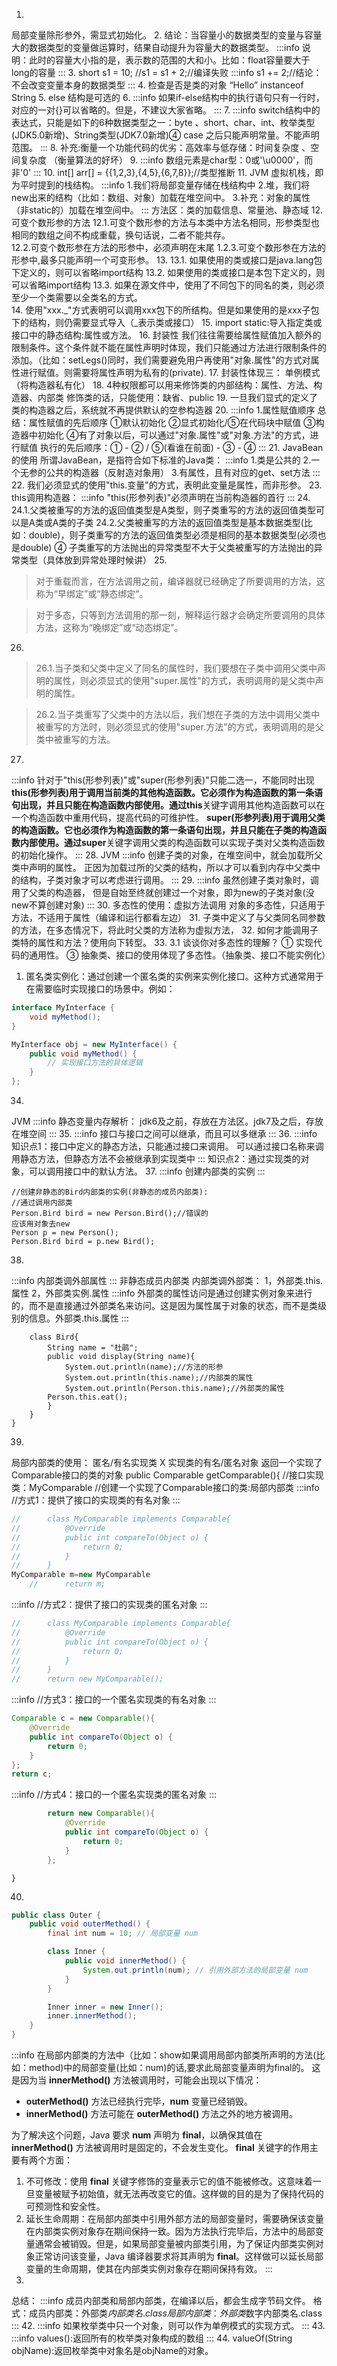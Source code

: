 1.
局部变量除形参外，需显式初始化。
2.
结论：当容量小的数据类型的变量与容量大的数据类型的变量做运算时，结果自动提升为容量大的数据类型。
:::info
说明：此时的容量大小指的是，表示数的范围的大和小。比如：float容量要大于long的容量
:::
3.
short s1 = 10;
//s1 = s1 + 2;//编译失败
:::info
s1 += 2;//结论：不会改变变量本身的数据类型
:::
4.
检查是否是类的对象 “Hello” instanceof String 
5.
else 结构是可选的
6.
:::info
如果if-else结构中的执行语句只有一行时，对应的一对{}可以省略的。但是，不建议大家省略。
:::
7.
:::info
switch结构中的表达式，只能是如下的6种数据类型之一：byte 、short、char、int、枚举类型(JDK5.0新增)、String类型(JDK7.0新增)④ case 之后只能声明常量。不能声明范围。
:::
8.
补充:衡量一个功能代码的优劣：高效率与低存储：时间复杂度 、空间复杂度 （衡量算法的好坏）
9.
:::info
数组元素是char型：0或'\u0000'，而非'0'
:::
10.
int[] arr[] = {{1,2,3},{4,5},{6,7,8}};//类型推断
11.
JVM
虚拟机栈，即为平时提到的栈结构。
:::info
1.我们将局部变量存储在栈结构中
2.堆，我们将new出来的结构（比如：数组、对象）加载在堆空间中。
3.补充：对象的属性（非static的）加载在堆空间中。
:::
方法区：类的加载信息、常量池、静态域
12.
可变个数形参的方法
12.1.可变个数形参的方法与本类中方法名相同，形参类型也相同的数组之间不构成重载，换句话说，二者不能共存。	
12.2.可变个数形参在方法的形参中，必须声明在末尾
1.2.3.可变个数形参在方法的形参中,最多只能声明一个可变形参。
13.
13.1. 如果使用的类或接口是java.lang包下定义的，则可以省略import结构
13.2. 如果使用的类或接口是本包下定义的，则可以省略import结构
13.3. 如果在源文件中，使用了不同包下的同名的类，则必须至少一个类需要以全类名的方式。	
14.
使用"xxx._"方式表明可以调用xxx包下的所结构。但是如果使用的是xxx子包下的结构，则仍需要显式导入（_表示类或接口）
15. 
import static:导入指定类或接口中的静态结构:属性或方法。 
16.
封装性
我们往往需要给属性赋值加入额外的限制条件。这个条件就不能在属性声明时体现，我们只能通过方法进行限制条件的添加。（比如：setLegs()同时，我们需要避免用户再使用"对象.属性"的方式对属性进行赋值。则需要将属性声明为私有的(private).
17.
封装性体现三：
单例模式（将构造器私有化）
18.
4种权限都可以用来修饰类的内部结构：属性、方法、构造器、内部类
修饰类的话，只能使用：缺省、public
19.
一旦我们显式的定义了类的构造器之后，系统就不再提供默认的空参构造器
20.
:::info
1.属性赋值顺序
总结：属性赋值的先后顺序
①默认初始化
②显式初始化/⑤在代码块中赋值
③构造器中初始化
④有了对象以后，可以通过"对象.属性"或"对象.方法"的方式，进行赋值
执行的先后顺序：① - ② / ⑤(看谁在前面) - ③ - ④
:::
21.
JavaBean的使用
所谓JavaBean，是指符合如下标准的Java类：
:::info
	1.类是公共的
	2.一个无参的公共的构造器（反射造对象用）
	3.有属性，且有对应的get、set方法
:::
22.
我们必须显式的使用"this.变量"的方式，表明此变量是属性，而非形参。
23.
this调用构造器：
:::info
"this(形参列表)"必须声明在当前构造器的首行
:::
24.
24.1.父类被重写的方法的返回值类型是A类型，则子类重写的方法的返回值类型可以是A类或A类的子类
24.2.父类被重写的方法的返回值类型是基本数据类型(比如：double)，则子类重写的方法的返回值类型必须是相同的基本数据类型(必须也是double)
	 ④ 子类重写的方法抛出的异常类型不大于父类被重写的方法抛出的异常类型（具体放到异常处理时候讲）
25.
> 对于重载而言，在方法调用之前，编译器就已经确定了所要调用的方法，这称为“早绑定”或“静态绑定”。

> 对于多态，只等到方法调用的那一刻，解释运行器才会确定所要调用的具体方法，这称为“晚绑定”或“动态绑定”。 

26.
> 26.1.当子类和父类中定义了同名的属性时，我们要想在子类中调用父类中声明的属性，则必须显式的使用"super.属性"的方式，表明调用的是父类中声明的属性。

> 26.2.当子类重写了父类中的方法以后，我们想在子类的方法中调用父类中被重写的方法时，则必须显式的使用"super.方法"的方式，表明调用的是父类中被重写的方法。

27.
:::info
针对于"this(形参列表)"或"super(形参列表)"只能二选一，不能同时出现
**this(形参列表)**用于调用当前类的其他构造函数。它必须作为构造函数的第一条语句出现，并且只能在构造函数内部使用。通过**this**关键字调用其他构造函数可以在一个构造函数中重用代码，提高代码的可维护性。
**super(形参列表)**用于调用父类的构造函数。它也必须作为构造函数的第一条语句出现，并且只能在子类的构造函数内部使用。通过**super**关键字调用父类的构造函数可以实现子类对父类构造函数的初始化操作。
:::
28.
JVM
:::info
创建子类的对象，在堆空间中，就会加载所父类中声明的属性。
正因为加载过所的父类的结构，所以才可以看到内存中父类中的结构，子类对象才可以考虑进行调用。
:::
29.
:::info
虽然创建子类对象时，调用了父类的构造器，
但是自始至终就创建过一个对象，即为new的子类对象(没new不算创建对象)
:::
30.
多态性的使用：虚拟方法调用
对象的多态性，只适用于方法，不适用于属性（编译和运行都看左边）
31.
子类中定义了与父类同名同参数的方法，在多态情况下，将此时父类的方法称为虚拟方法，
32.
如何才能调用子类特的属性和方法？使用向下转型。
33.
3.1 谈谈你对多态性的理解？
① 实现代码的通用性。
③ 抽象类、接口的使用体现了多态性。（抽象类、接口不能实例化）

1. 匿名类实例化：通过创建一个匿名类的实例来实例化接口。这种方式通常用于在需要临时实现接口的场景中。例如：
```java
interface MyInterface {
    void myMethod();
}

MyInterface obj = new MyInterface() {
    public void myMethod() {
        // 实现接口方法的具体逻辑
    }
};
```
34.
JVM
:::info
静态变量内存解析：
jdk6及之前，存放在方法区。jdk7及之后，存放在堆空间
:::
35.
:::info
接口与接口之间可以继承，而且可以多继承
:::
36.
:::info
知识点1：接口中定义的静态方法，只能通过接口来调用。
可以通过接口名称来调用静态方法，但静态方法不会被继承到实现类中
:::
知识点2：通过实现类的对象，可以调用接口中的默认方法。
37.
:::info
创建内部类的实例
:::
```shell
//创建非静态的Bird内部类的实例(非静态的成员内部类):
//通过调用内部类
Person.Bird bird = new Person.Bird();//错误的
应该用对象去new
Person p = new Person();
Person.Bird bird = p.new Bird();
```
38.
:::info
内部类调外部属性
:::
非静态成员内部类
内部类调外部类：
1，外部类.this.属性
2，外部类实例.属性
:::info
外部类的属性访问是通过创建实例对象来进行的，而不是直接通过外部类名来访问。这是因为属性属于对象的状态，而不是类级别的信息。外部类.this.属性
:::
```shell
	class Bird{
		String name = "杜鹃";
		public void display(String name){
			System.out.println(name);//方法的形参
			System.out.println(this.name);//内部类的属性
			System.out.println(Person.this.name);//外部类的属性
		Person.this.eat();
		}
	}
}
```
39.
局部内部类的使用：
匿名/有名实现类		X	实现类的有名/匿名对象	
返回一个实现了Comparable接口的类的对象
	public Comparable getComparable(){
//接口实现类：MyComparable
		  //创建一个实现了Comparable接口的类:局部内部类
:::info
		//方式1：提供了接口的实现类的有名对象
:::
```java
//		class MyComparable implements Comparable{
//			@Override
//			public int compareTo(Object o) {
//				return 0;
//			}	
//		}
MyComparable m=new MyComparable
    //		return m;
```
:::info
		//方式2：提供了接口的实现类的匿名对象
:::
```java
//		class MyComparable implements Comparable{
//			@Override
//			public int compareTo(Object o) {
//				return 0;
//			}	
//		}
//		return new MyComparable();
```
:::info
//方式3：接口的一个匿名实现类的有名对象
:::
```java
Comparable c = new Comparable(){
    @Override
    public int compareTo(Object o) {
        return 0;
    }	
};
return c;
```
:::info
		//方式4：接口的一个匿名实现类的匿名对象
:::
```java
		return new Comparable(){
			@Override
			public int compareTo(Object o) {
				return 0;
			}	
		};
```
	}
40.
```java
public class Outer {
    public void outerMethod() {
        final int num = 10; // 局部变量 num

        class Inner {
            public void innerMethod() {
                System.out.println(num); // 引用外部方法的局部变量 num
            }
        }

        Inner inner = new Inner();
        inner.innerMethod();
    }
}
```
:::info
在局部内部类的方法中（比如：show如果调用局部内部类所声明的方法(比如：method)中的局部变量(比如：num)的话,要求此局部变量声明为final的。
这是因为当 **innerMethod()** 方法被调用时，可能会出现以下情况：

- **outerMethod()** 方法已经执行完毕，**num** 变量已经销毁。
- **innerMethod()** 方法可能在 **outerMethod()** 方法之外的地方被调用。

为了解决这个问题，Java 要求 **num** 声明为 **final**，以确保其值在 **innerMethod()** 方法被调用时是固定的，不会发生变化。
**final** 关键字的作用主要有两个方面：

1. 不可修改：使用 **final** 关键字修饰的变量表示它的值不能被修改。这意味着一旦变量被赋予初始值，就无法再改变它的值。这样做的目的是为了保持代码的可预测性和安全性。
2. 延长生命周期：在局部内部类中引用外部方法的局部变量时，需要确保该变量在内部类实例对象存在期间保持一致。因为方法执行完毕后，方法中的局部变量通常会被销毁。但是，如果局部变量被内部类引用，为了保证内部类实例对象正常访问该变量，Java 编译器要求将其声明为 **final**。这样做可以延长局部变量的生命周期，使其在内部类实例对象存在期间保持有效。
:::
41.
总结：
:::info
成员内部类和局部内部类，在编译以后，都会生成字节码文件。
格式：成员内部类：外部类$内部类名.class
局部内部类：外部类$数字内部类名.class
:::
42.
:::info
如果枚举类中只一个对象，则可以作为单例模式的实现方式。
:::
43.
:::info
values():返回所有的枚举类对象构成的数组
:::
44.
valueOf(String objName):返回枚举类中对象名是objName的对象。

